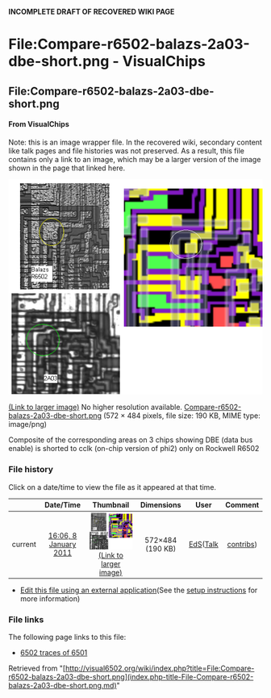 **INCOMPLETE DRAFT OF RECOVERED WIKI PAGE**

# File:Compare-r6502-balazs-2a03-dbe-short.png - VisualChips

## File:Compare-r6502-balazs-2a03-dbe-short.png

#### From VisualChips


Note: this is an image wrapper file. In the recovered wiki,
secondary content like talk pages and file histories was
not preserved. As a result, this file contains only a link
to an image, which may be a larger version of the image shown
in the page that linked here.

![File:Compare-r6502-balazs-2a03-dbe-short.png](images/4/4e/Compare-r6502-balazs-2a03-dbe-short.png)

[(Link to larger image)](images/4/4e/Compare-r6502-balazs-2a03-dbe-short.png)
No higher resolution available.
[Compare-r6502-balazs-2a03-dbe-short.png](images/4/4e/Compare-r6502-balazs-2a03-dbe-short.png)‎ (572 × 484 pixels, file size: 190 KB, MIME type: image/png)

Composite of the corresponding areas on 3 chips showing DBE (data bus enable) is shorted to cclk (on-chip version of phi2) only on Rockwell R6502

### File history

Click on a date/time to view the file as it appeared at that time.

| | Date/Time | Thumbnail | Dimensions | User | Comment |
|:---:|:---:|:---:|:---:|:---:|:---:|
| current | [16:06, 8 January 2011](images/4/4e/Compare-r6502-balazs-2a03-dbe-short.png) | ![Thumbnail for version as of 16:06, 8 January 2011](images/thumb/4/4e/Compare-r6502-balazs-2a03-dbe-short.png/120px-Compare-r6502-balazs-2a03-dbe-short.png) [(Link to larger image)](images/4/4e/Compare-r6502-balazs-2a03-dbe-short.png) | 572×484 (190 KB) | [EdS](index.php-title-User-EdS.md)([Talk](index.php-title-User_talk-EdS.md) | [contribs](./index.php%3Ftitle=Special:Contributions/EdS.md)) | (Composite of the corresponding areas on 3 chips showing DBE (data bus enable) is shorted to cclk (on-chip version of phi2) only on Rockwell R6502) |

- [Edit this file using an external application](index.php-title-File-Compare-r6502-balazs-2a03-dbe-short.png.md)(See the [setup instructions](http://www.mediawiki.org/wiki/Manual:External_editors) for more information)

### File links

The following page links to this file:

- [6502 traces of 6501](index.php-title-6502_traces_of_6501.md)

Retrieved from "[http://visual6502.org/wiki/index.php?title=File:Compare-r6502-balazs-2a03-dbe-short.png](index.php-title-File-Compare-r6502-balazs-2a03-dbe-short.png.md)"

